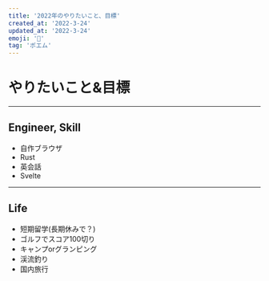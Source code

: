 ```yaml
---
title: '2022年のやりたいこと、目標'
created_at: '2022-3-24'
updated_at: '2022-3-24'
emoji: '💪'
tag: 'ポエム'
---
```


# やりたいこと&目標
***
## Engineer, Skill
- 自作ブラウザ
- Rust
- 英会話
- Svelte

***

## Life
- 短期留学(長期休みで？)
- ゴルフでスコア100切り
- キャンプorグランピング
- 渓流釣り
- 国内旅行
